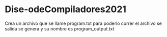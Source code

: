 # Dise-odeCompiladores2021
Crea un archivo que se llame program.txt para poderlo correr 
el archivo se salida se genera y su nombre es program_output.txt
